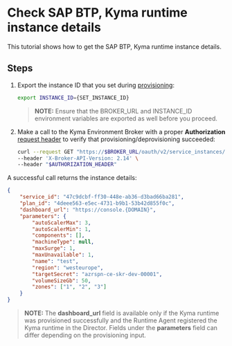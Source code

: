# Check SAP BTP, Kyma runtime instance details

This tutorial shows how to get the SAP BTP, Kyma runtime instance details.

## Steps

1. Export the instance ID that you set during [provisioning](05-10-provisioning-kyma-environment.md):

   ```bash
   export INSTANCE_ID={SET_INSTANCE_ID}
   ```

   > **NOTE:** Ensure that the BROKER_URL and INSTANCE_ID environment variables are exported as well before you proceed.

2. Make a call to the Kyma Environment Broker with a proper **Authorization** [request header](../contributor/01-10-authorization.md) to verify that provisioning/deprovisioning succeeded:

   ```bash
   curl --request GET "https://$BROKER_URL/oauth/v2/service_instances/$INSTANCE_ID" \
   --header 'X-Broker-API-Version: 2.14' \
   --header "$AUTHORIZATION_HEADER"
   ```

A successful call returns the instance details:

   ```json
   {
       "service_id": "47c9dcbf-ff30-448e-ab36-d3bad66ba281",
       "plan_id": "4deee563-e5ec-4731-b9b1-53b42d855f0c",
       "dashboard_url": "https://console.{DOMAIN}",
       "parameters": {
           "autoScalerMax": 3,
           "autoScalerMin": 1,
           "components": [],
           "machineType": null,
           "maxSurge": 1,
           "maxUnavailable": 1,
           "name": "test",
           "region": "westeurope",
           "targetSecret": "azrspn-ce-skr-dev-00001",
           "volumeSizeGb": 50,
           "zones": ["1", "2", "3"]
       }
   }
   ```

   > **NOTE:** The **dashboard_url** field is available only if the Kyma runtime was provisioned successfully and the Runtime Agent registered the Kyma runtime in the Director. Fields under the **parameters** field can differ depending on the provisioning input.
